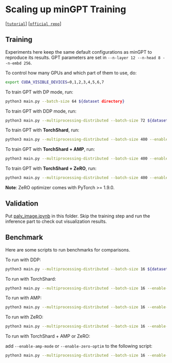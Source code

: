 # Scaling up minGPT Training

[[`tutorial`](../../docs/tutorial/mgpt.md)] [[`official repo`](https://github.com/karpathy/minGPT)]

## Training

Experiments here keep the same default configurations as minGPT to reproduce its results.
GPT parameters are set in `--n-layer 12 --n-head 8 --n-embd 256`.

To control how many GPUs and which part of them to use, do:

```bash
export CUDA_VISIBLE_DEVICES=0,1,2,3,4,5,6,7
```

To train GPT with DP mode, run:

```bash
python3 main.py --batch-size 64 ${dataset directory} 
```

To train GPT with DDP mode, run:

```bash
python3 main.py --multiprocessing-distributed --batch-size 72 ${dataset directory}
```

To train GPT with **TorchShard**, run:

```bash
python3 main.py --multiprocessing-distributed --batch-size 400 --enable-model-parallel --enable-one-data-group ${dataset directory} 
```

To train GPT with **TorchShard + AMP**, run:

```bash
python3 main.py --multiprocessing-distributed --batch-size 400 --enable-model-parallel --enable-one-data-group --enable-amp-mode ${dataset directory} 
```

To train GPT with **TorchShard + ZeRO**, run:

```bash
python3 main.py --multiprocessing-distributed --batch-size 400 --enable-model-parallel --enable-one-data-group --enable-zero-optim ${dataset directory} 
```

**Note**: ZeRO optimizer comes with PyTorch >= 1.9.0.

## Validation

Put [paly_image.ipynb](https://github.com/karpathy/minGPT/blob/master/play_image.ipynb) in this folder.
Skip the training step and run the inference part to check out visualization results.

## Benchmark

Here are some scripts to run benchmarks for comparisons.

To run with DDP:

```bash
python3 main.py --multiprocessing-distributed --batch-size 16 ${dataset directory} 
```

To run with TorchShard:

```bash
python3 main.py --multiprocessing-distributed --batch-size 16 --enable-model-parallel --enable-one-data-group ${dataset directory} 
```

To run with AMP:

```bash
python3 main.py --multiprocessing-distributed --batch-size 16 --enable-amp-mode ${dataset directory}
```

To run with ZeRO:

```bash
python3 main.py --multiprocessing-distributed --batch-size 16 --enable-zero-optim ${dataset directory}
```

To run with TorchShard + AMP or ZeRO:

add `--enable-amp-mode` or `--enable-zero-optim` to the following script:

```bash
python3 main.py --multiprocessing-distributed --batch-size 16 --enable-model-parallel --enable-one-data-group ${dataset directory} 
```
